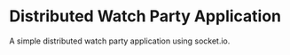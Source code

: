 # Distributed Watch Party Application

A simple distributed watch party application using socket.io.
